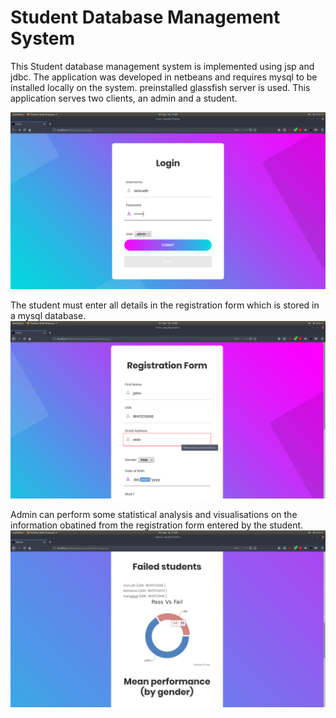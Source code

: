# Student Database Management System
This Student database management system is implemented using jsp and jdbc.
The application was developed in netbeans and requires mysql to be installed locally on the system. preinstalled glassfish server is used.
This application serves two clients, an admin and a student.


![](images/image1.png)



The student must enter all details in the registration form which is stored in a mysql database.
![](images/image3.png)



Admin can perform some statistical analysis and visualisations on the information obatined from the registration form entered by the student.
![](images/image2.png)
